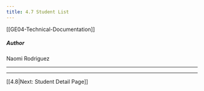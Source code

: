 ```yaml
---
title: 4.7 Student List
---
```

[[GE04-Technical-Documentation]]
##### Author
Naomi Rodriguez

***




***

[[4.8|Next: Student Detail Page]]